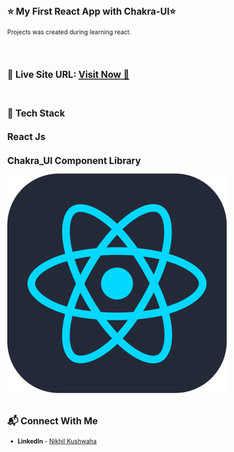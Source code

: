 ## ⭐ My First React App  with Chakra-UI⭐
Projects was created during learning react.

<br>
<br>

## 📌 **Live Site URL:** <a href="https://react-video-app-flax.vercel.app/">**Visit Now** 🚀</a>

<br>

## 📌 Tech Stack
##  React Js
##  Chakra_UI Component Library
![REACT](https://raw.githubusercontent.com/tandpfun/skill-icons/main/icons/React-Dark.svg)
<br>
<br>

## 📬 Connect With Me

- **LinkedIn** - [Nikhil Kushwaha](https://www.linkedin.com/in/nikhil-kushwaha-275a72207/)

